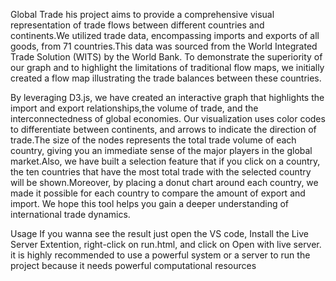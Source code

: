 Global Trade
his project aims to provide a comprehensive visual representation of trade flows between different countries and continents.We utilized trade data, encompassing imports and exports of all goods, from 71 countries.This data was sourced from the World Integrated Trade Solution (WITS) by the World Bank. To demonstrate the superiority of our graph and to highlight the limitations of traditional flow maps, we initially created a flow map illustrating the trade balances between these countries.

By leveraging D3.js, we have created an interactive graph that highlights the import and export relationships,the volume of trade, and the interconnectedness of global economies. Our visualization uses color codes to differentiate between continents, and arrows to indicate the direction of trade.The size of the nodes represents the total trade volume of each country, giving you an immediate sense of the major players in the global market.Also, we have built a selection feature that if you click on a country, the ten countries that have the most total trade with the selected country will be shown.Moreover, by placing a donut chart around each country, we made it possible for each country to compare the amount of export and import. We hope this tool helps you gain a deeper understanding of international trade dynamics.

Usage
If you wanna see the result just open the VS code, Install the Live Server Extention, right-click on run.html, and click on Open with live server. it is highly recommended to use a powerful system or a server to run the project because it needs powerful computational resources
